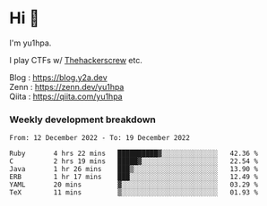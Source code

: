 # Hi 👋

I'm yu1hpa.

I play CTFs w/ [Thehackerscrew](https://www.thehackerscrew.team/) etc.

Blog : https://blog.y2a.dev  
Zenn : https://zenn.dev/yu1hpa  
Qiita : https://qiita.com/yu1hpa  

### Weekly development breakdown

<!--START_SECTION:waka-->

```text
From: 12 December 2022 - To: 19 December 2022

Ruby       4 hrs 22 mins   ██████████▓░░░░░░░░░░░░░░   42.36 %
C          2 hrs 19 mins   █████▓░░░░░░░░░░░░░░░░░░░   22.54 %
Java       1 hr 26 mins    ███▒░░░░░░░░░░░░░░░░░░░░░   13.90 %
ERB        1 hr 17 mins    ███░░░░░░░░░░░░░░░░░░░░░░   12.49 %
YAML       20 mins         ▓░░░░░░░░░░░░░░░░░░░░░░░░   03.29 %
TeX        11 mins         ▒░░░░░░░░░░░░░░░░░░░░░░░░   01.93 %
```

<!--END_SECTION:waka-->

